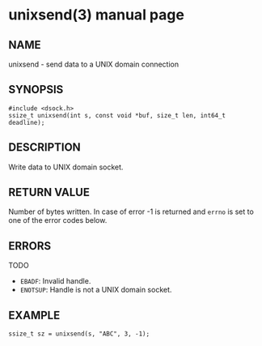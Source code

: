 # unixsend(3) manual page

## NAME

unixsend - send data to a UNIX domain connection

## SYNOPSIS

```
#include <dsock.h>
ssize_t unixsend(int s, const void *buf, size_t len, int64_t deadline);
```

## DESCRIPTION

Write data to UNIX domain socket.

## RETURN VALUE

Number of bytes written. In case of error -1 is returned and `errno` is set to one of the error codes below.

## ERRORS

TODO

* `EBADF`: Invalid handle.
* `ENOTSUP`: Handle is not a UNIX domain socket.

## EXAMPLE

```
ssize_t sz = unixsend(s, "ABC", 3, -1);
```

